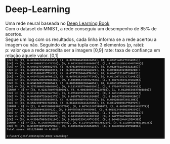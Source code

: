 # Deep-Learning
Uma rede neural baseada no [Deep Learning Book](deeplearningbook.com.br)<br>
Com o dataset do MNIST, a rede conseguiu um desempenho de 85% de acertos.<br>
Segue um log com os resultados, cada linha informa se a rede acertou a imagem ou não.
Seguindo de uma tupla com 3 elementos (p, rate):<br>
   p: valor que a rede acredita ser a imagem [0,9]
   rate: taxa de confiança em relação àquele valor. [0,1]
![](assets/dl.png)
